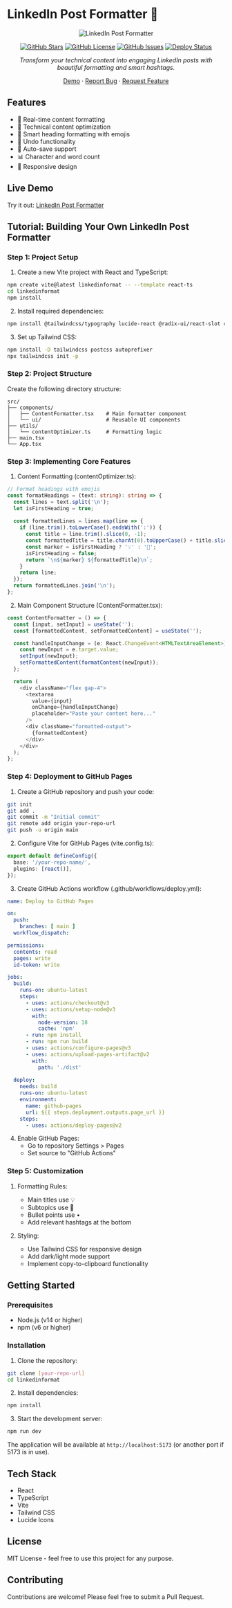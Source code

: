 # LinkedIn Post Formatter 📝

<div align="center">

![LinkedIn Post Formatter](https://raw.githubusercontent.com/firmwarezhu/linkedinformat/main/public/demo.gif)

[![GitHub Stars](https://img.shields.io/github/stars/firmwarezhu/linkedinformat?style=social)](https://github.com/firmwarezhu/linkedinformat/stargazers)
[![GitHub License](https://img.shields.io/github/license/firmwarezhu/linkedinformat)](https://github.com/firmwarezhu/linkedinformat/blob/main/LICENSE)
[![GitHub Issues](https://img.shields.io/github/issues/firmwarezhu/linkedinformat)](https://github.com/firmwarezhu/linkedinformat/issues)
[![Deploy Status](https://github.com/firmwarezhu/linkedinformat/actions/workflows/deploy.yml/badge.svg)](https://github.com/firmwarezhu/linkedinformat/actions)

*Transform your technical content into engaging LinkedIn posts with beautiful formatting and smart hashtags.*

[Demo](https://firmwarezhu.github.io/linkedinformat/) · [Report Bug](https://github.com/firmwarezhu/linkedinformat/issues) · [Request Feature](https://github.com/firmwarezhu/linkedinformat/issues)

</div>

## Features

- 💫 Real-time content formatting
- 📝 Technical content optimization
- 🔷 Smart heading formatting with emojis
- 🔄 Undo functionality
- 💾 Auto-save support
- 📊 Character and word count
- 📱 Responsive design

## Live Demo

Try it out: [LinkedIn Post Formatter](https://firmwarezhu.github.io/linkedinformat/)

## Tutorial: Building Your Own LinkedIn Post Formatter

### Step 1: Project Setup

1. Create a new Vite project with React and TypeScript:
```bash
npm create vite@latest linkedinformat -- --template react-ts
cd linkedinformat
npm install
```

2. Install required dependencies:
```bash
npm install @tailwindcss/typography lucide-react @radix-ui/react-slot clsx tailwind-merge
```

3. Set up Tailwind CSS:
```bash
npm install -D tailwindcss postcss autoprefixer
npx tailwindcss init -p
```

### Step 2: Project Structure

Create the following directory structure:
```
src/
├── components/
│   ├── ContentFormatter.tsx    # Main formatter component
│   └── ui/                     # Reusable UI components
├── utils/
│   └── contentOptimizer.ts     # Formatting logic
├── main.tsx
└── App.tsx
```

### Step 3: Implementing Core Features

1. Content Formatting (contentOptimizer.ts):
```typescript
// Format headings with emojis
const formatHeadings = (text: string): string => {
  const lines = text.split('\n');
  let isFirstHeading = true;
  
  const formattedLines = lines.map(line => {
    if (line.trim().toLowerCase().endsWith(':')) {
      const title = line.trim().slice(0, -1);
      const formattedTitle = title.charAt(0).toUpperCase() + title.slice(1);
      const marker = isFirstHeading ? '💡' : '🔷';
      isFirstHeading = false;
      return `\n${marker} ${formattedTitle}\n`;
    }
    return line;
  });
  return formattedLines.join('\n');
};
```

2. Main Component Structure (ContentFormatter.tsx):
```typescript
const ContentFormatter = () => {
  const [input, setInput] = useState('');
  const [formattedContent, setFormattedContent] = useState('');

  const handleInputChange = (e: React.ChangeEvent<HTMLTextAreaElement>) => {
    const newInput = e.target.value;
    setInput(newInput);
    setFormattedContent(formatContent(newInput));
  };

  return (
    <div className="flex gap-4">
      <textarea
        value={input}
        onChange={handleInputChange}
        placeholder="Paste your content here..."
      />
      <div className="formatted-output">
        {formattedContent}
      </div>
    </div>
  );
};
```

### Step 4: Deployment to GitHub Pages

1. Create a GitHub repository and push your code:
```bash
git init
git add .
git commit -m "Initial commit"
git remote add origin your-repo-url
git push -u origin main
```

2. Configure Vite for GitHub Pages (vite.config.ts):
```typescript
export default defineConfig({
  base: '/your-repo-name/',
  plugins: [react()],
});
```

3. Create GitHub Actions workflow (.github/workflows/deploy.yml):
```yaml
name: Deploy to GitHub Pages

on:
  push:
    branches: [ main ]
  workflow_dispatch:

permissions:
  contents: read
  pages: write
  id-token: write

jobs:
  build:
    runs-on: ubuntu-latest
    steps:
      - uses: actions/checkout@v3
      - uses: actions/setup-node@v3
        with:
          node-version: 18
          cache: 'npm'
      - run: npm install
      - run: npm run build
      - uses: actions/configure-pages@v3
      - uses: actions/upload-pages-artifact@v2
        with:
          path: './dist'
          
  deploy:
    needs: build
    runs-on: ubuntu-latest
    environment:
      name: github-pages
      url: ${{ steps.deployment.outputs.page_url }}
    steps:
      - uses: actions/deploy-pages@v2
```

4. Enable GitHub Pages:
   - Go to repository Settings > Pages
   - Set source to "GitHub Actions"

### Step 5: Customization

1. Formatting Rules:
   - Main titles use 💡
   - Subtopics use 🔷
   - Bullet points use •
   - Add relevant hashtags at the bottom

2. Styling:
   - Use Tailwind CSS for responsive design
   - Add dark/light mode support
   - Implement copy-to-clipboard functionality

## Getting Started

### Prerequisites

- Node.js (v14 or higher)
- npm (v6 or higher)

### Installation

1. Clone the repository:
```bash
git clone [your-repo-url]
cd linkedinformat
```

2. Install dependencies:
```bash
npm install
```

3. Start the development server:
```bash
npm run dev
```

The application will be available at `http://localhost:5173` (or another port if 5173 is in use).

## Tech Stack

- React
- TypeScript
- Vite
- Tailwind CSS
- Lucide Icons

## License

MIT License - feel free to use this project for any purpose.

## Contributing

Contributions are welcome! Please feel free to submit a Pull Request.
